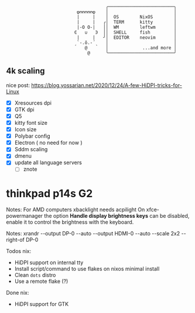 ```
                                      ╭─────────────────────────╮
                           დოოოოოდ    │                         │
                           |     |    │  OS        NixOS        │
                           |     |   ╭│  TERM      kitty        │
                           |-Ο Ο-|   ││  WM        leftwm       │
                          Ͼ   ∪   Ͽ  ││  SHELL     fish         │
                           |     |   ╯│  EDITOR    neovim       │
                          ˏ`-.ŏ.-´ˎ   │                         │
                              @       │             ...and more │
                               @      ╰─────────────────────────╯ 
```

## 4k scaling

nice post: https://blog.yossarian.net/2020/12/24/A-few-HiDPI-tricks-for-Linux

- [x] Xresources dpi
- [x] GTK dpi
- [x] Q5
- [x] kitty font size
- [x] Icon size
- [x] Polybar config
- [x] Electron ( no need for now )
- [x] Sddm scaling
- [x] dmenu
- [x] update all language servers
   - [ ] znote

# thinkpad p14s G2

Notes:
For AMD computers xbacklight needs acpilight
On xfce-powermanager the option **Handle display brightness keys** can be disabled,
enable it to control the brightness with the keyboard.

Notes:
xrandr --output DP-0 --auto --output HDMI-0 --auto --scale 2x2 --right-of DP-0

Todos nix:

- HiDPI support on internal tty
- Install script/command to use flakes on nixos minimal install
- Clean `dots` distro 
- Use a remote flake (?)

Done nix:
- HiDPI support for GTK 
